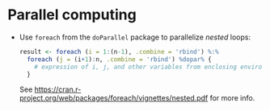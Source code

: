 # Parallel computing

* Use `foreach` from the `doParallel` package to parallelize *nested* loops:
  ```r
  result <- foreach (i = 1:(n-1), .combine = 'rbind') %:%
    foreach (j = (i+1):n, .combine = 'rbind') %dopar% {
      # expression of i, j, and other variables from enclosing environment...
    }
  ```
  See <https://cran.r-project.org/web/packages/foreach/vignettes/nested.pdf> for more info.
